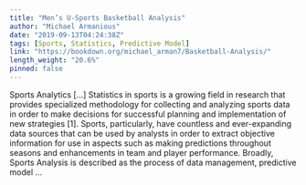 ```yaml
---
title: "Men’s U-Sports Basketball Analysis"
author: "Michael Armanious"
date: "2019-09-13T04:24:38Z"
tags: [Sports, Statistics, Predictive Model]
link: "https://bookdown.org/michael_arman7/Basketball-Analysis/"
length_weight: "20.6%"
pinned: false
---
```


Sports Analytics [...] Statistics in sports is a growing field in research that provides specialized methodology for collecting and analyzing sports data in order to make decisions for successful planning and implementation of new strategies [1]. Sports, particularly, have countless and ever-expanding data sources that can be used by analysts in order to extract objective information for use in aspects such as making predictions throughout seasons and enhancements in team and player performance. Broadly, Sports Analysis is described as the process of data management, predictive model ...
